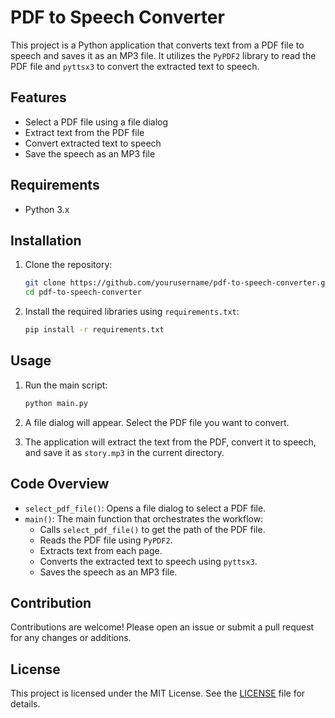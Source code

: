 # PDF to Speech Converter

This project is a Python application that converts text from a PDF file to speech and saves it as an MP3 file. It utilizes the `PyPDF2` library to read the PDF file and `pyttsx3` to convert the extracted text to speech.

## Features

- Select a PDF file using a file dialog
- Extract text from the PDF file
- Convert extracted text to speech
- Save the speech as an MP3 file

## Requirements

- Python 3.x

## Installation

1. Clone the repository:
    ```sh
    git clone https://github.com/yourusername/pdf-to-speech-converter.git
    cd pdf-to-speech-converter
    ```

2. Install the required libraries using `requirements.txt`:
    ```sh
    pip install -r requirements.txt
    ```

## Usage

1. Run the main script:
    ```sh
    python main.py
    ```

2. A file dialog will appear. Select the PDF file you want to convert.

3. The application will extract the text from the PDF, convert it to speech, and save it as `story.mp3` in the current directory.

## Code Overview

- `select_pdf_file()`: Opens a file dialog to select a PDF file.
- `main()`: The main function that orchestrates the workflow:
  - Calls `select_pdf_file()` to get the path of the PDF file.
  - Reads the PDF file using `PyPDF2`.
  - Extracts text from each page.
  - Converts the extracted text to speech using `pyttsx3`.
  - Saves the speech as an MP3 file.

## Contribution

Contributions are welcome! Please open an issue or submit a pull request for any changes or additions.

## License

This project is licensed under the MIT License. See the [LICENSE](LICENSE) file for details.

